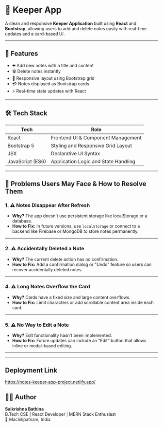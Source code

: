 # 📝 Keeper App

A clean and responsive **Keeper Application** built using **React** and **Bootstrap**, allowing users to add and delete notes easily with real-time updates and a card-based UI.

---

## 🚀 Features

- ➕ Add new notes with a title and content
- 🗑️ Delete notes instantly
- 🧱 Responsive layout using Bootstrap grid
- 💳 Notes displayed as Bootstrap cards
- ⚡ Real-time state updates with React

---

## 🛠️ Tech Stack

| Tech             | Role                                    |
|------------------|-----------------------------------------|
| React            | Frontend UI & Component Management      |
| Bootstrap 5      | Styling and Responsive Grid Layout      |
| JSX              | Declarative UI Syntax                   |
| JavaScript (ES6) | Application Logic and State Handling    |

---



## 🧩 Problems Users May Face & How to Resolve Them

### 1. ⚠️ Notes Disappear After Refresh
- **Why?** The app doesn't use persistent storage like localStorage or a database.
- **How to Fix:** In future versions, use `localStorage` or connect to a backend like Firebase or MongoDB to store notes permanently.

---

### 2. ⚠️ Accidentally Deleted a Note
- **Why?** The current delete action has no confirmation.
- **How to Fix:** Add a confirmation dialog or "Undo" feature so users can recover accidentally deleted notes.

---



### 4. ⚠️ Long Notes Overflow the Card
- **Why?** Cards have a fixed size and large content overflows.
- **How to Fix:** Limit characters or add scrollable content area inside each card.

---

### 5. ⚠️ No Way to Edit a Note
- **Why?** Edit functionality hasn’t been implemented.
- **How to Fix:** Future updates can include an “Edit” button that allows inline or modal-based editing.

---

---

## Deployment Link

https://notes-keeper-app-project.netlify.app/

## 👨‍💻 Author

**Saikrishna Bathina**  
B.Tech CSE | React Developer | MERN Stack Enthusiast  
📍 Machilipatnam, India

